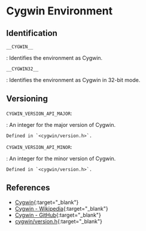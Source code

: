 # Cygwin Environment

## Identification

`__CYGWIN__`

:   Identifies the environment as Cygwin.

`__CYGWIN32__`

:   Identifies the environment as Cygwin in 32-bit mode.

## Versioning

`CYGWIN_VERSION_API_MAJOR`:

:   An integer for the major version of Cygwin.

    Defined in `<cygwin/version.h>`.

`CYGWIN_VERSION_API_MINOR`:

:   An integer for the minor version of Cygwin.

    Defined in `<cygwin/version.h>`.

## References

- [Cygwin](https://www.cygwin.com/){:target="_blank"}
- [Cygwin - Wikipedia](https://en.wikipedia.org/wiki/Cygwin){:target="_blank"}
- [Cygwin - GitHub](https://github.com/cygwin/cygwin){:target="_blank"}
- [cygwin/version.h](https://github.com/cygwin/cygwin/blob/main/winsup/cygwin/include/cygwin/version.h#L497){:target="_blank"}

